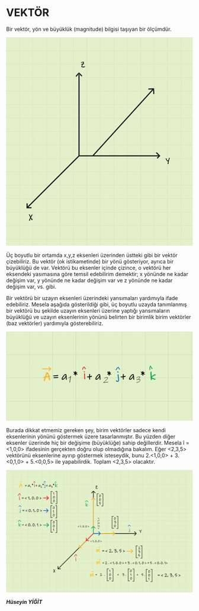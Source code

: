 # VEKTÖR

Bir vektör, yön ve büyüklük (magnitude) bilgisi taşıyan bir ölçümdür.

![3 Boyutlu Ortam](https://github.com/ruzgiiar/math/blob/main/null.png)

Üç boyutlu bir ortamda x,y,z eksenleri üzerinden üstteki gibi bir vektör çizebiliriz. Bu vektör (ok istikametinde) bir yönü gösteriyor, ayrıca bir büyüklüğü de var. Vektörü bu eksenler içinde çizince, o vektörü her eksendeki yasımasına göre temsil edebilirim demektir; x yönünde ne kadar değişim var, y yönünde ne kadar değişim var ve z yönünde ne kadar değişim var, vs. gibi.

Bir vektörü bir uzayın eksenleri üzerindeki yansımaları yardımıyla ifade edebiliriz. Mesela aşağıda gösterildiği gibi, üç boyutlu uzayda tanımlanmış bir vektörü bu şekilde uzayın eksenleri üzerine yaptığı yansımaların büyüklüğü ve uzayın eksenlerinin yönünü belirten bir birimlik birim vektörler (baz vektörler) yardımıyla gösterebiliriz.

![Denklem](https://github.com/ruzgiiar/math/blob/main/denklem.png)

Burada dikkat etmemiz gereken şey, birim vektörler sadece kendi eksenlerinin yönünü göstermek üzere tasarlanmıştır. Bu yüzden diğer eksenler üzerinde hiç bir değişime (büyüklüğe) sahip değillerdir. Mesela î = <1,0,0> ifadesinin gerçekten doğru olup olmadığına bakalım. Eğer <2,3,5> vektörünü eksenlerine ayırıp göstermek isteseydik, bunu 2.<1,0,0> + 3.<0,1,0> + 5.<0,0,5> ile yapabilirdik. Toplam <2,3,5> olacaktır.

![ispat](https://github.com/ruzgiiar/math/blob/main/ispat.png)

***Hüseyin YİĞİT***

